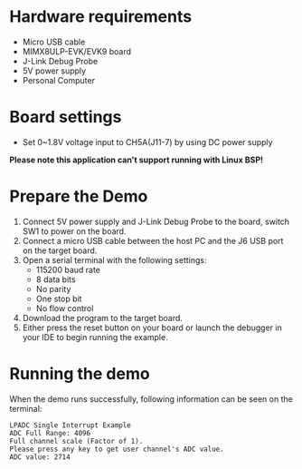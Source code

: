 Hardware requirements
=====================
- Micro USB cable
- MIMX8ULP-EVK/EVK9 board
- J-Link Debug Probe
- 5V power supply
- Personal Computer

Board settings
============
- Set 0~1.8V voltage input to CH5A(J11-7) by using DC power supply

**Please note this application can't support running with Linux BSP!**

Prepare the Demo
===============
1.  Connect 5V power supply and J-Link Debug Probe to the board, switch SW1 to power on the board.
2.  Connect a micro USB cable between the host PC and the J6 USB port on the target board.
3.  Open a serial terminal with the following settings:
    - 115200 baud rate
    - 8 data bits
    - No parity
    - One stop bit
    - No flow control
4.  Download the program to the target board.
5.  Either press the reset button on your board or launch the debugger in your IDE to begin running the example.

Running the demo
================
When the demo runs successfully, following information can be seen on the terminal:
~~~~~~~~~~~~~~~~~~~~~~~~~~~~~~~~~~~~~~~~~~~~~~~~~~~
LPADC Single Interrupt Example
ADC Full Range: 4096
Full channel scale (Factor of 1).
Please press any key to get user channel's ADC value.
ADC value: 2714
~~~~~~~~~~~~~~~~~~~~~~~~~~~~~~~~~~~~~~~~~~~~~~~~~~~
